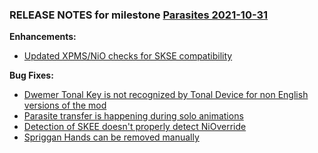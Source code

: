### RELEASE NOTES for milestone [Parasites 2021-10-31](https://github.com/SkyrimLL/SkLLmods/milestone/110?closed=1) 
**Enhancements:** 
- [Updated XPMS/NiO checks for SKSE compatibility](https://github.com/SkyrimLL/SkLLmods/issues/1272)

**Bug Fixes:** 
- [Dwemer Tonal Key is not recognized by Tonal Device for non English versions of the mod](https://github.com/SkyrimLL/SkLLmods/issues/1282)
- [Parasite transfer is happening during solo animations](https://github.com/SkyrimLL/SkLLmods/issues/1267)
- [Detection of SKEE doesn't properly detect NiOverride](https://github.com/SkyrimLL/SkLLmods/issues/1266)
- [Spriggan Hands can be removed manually](https://github.com/SkyrimLL/SkLLmods/issues/1158)

